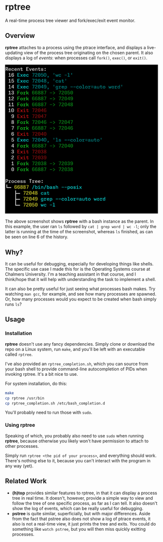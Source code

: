 # rptree

A real-time process tree viewer and fork/exec/exit event monitor.

## Overview

**rptree** attaches to a process using the ptrace interface, and displays a live-updating view of the process tree originating on the chosen parent. It also displays a log of _events_: when processes call `fork()`, `exec()`, or `exit()`.

![Screenshot](screenshot1.png)

The above screenshot shows **rptree** with a bash instance as the parent. In this example, the user ran `ls` followed by `cat | grep word | wc -l`; only the latter is running at the time of the screenshot, whereas `ls` finished, as can be seen on line 6 of the history.

## Why?

It can be useful for debugging, especially for developing things like shells. The specific use case I made this for is the Operating Systems course at Chalmers University. I'm a teaching assistant in that course, and I think/hope that it will help with understanding the task to implement a shell.

It can also be pretty useful for just seeing what processes bash makes. Try watching `man gcc`, for example, and see how many processes are spawned. Or, how many processes would you expect to be created when bash simply runs `ls`?

## Usage

### Installation

**rptree** doesn't use any fancy dependencies. Simply clone or download the repo on a Linux system, run `make`, and you'll be left with an executable called `rptree`.

I've also provided an `rptree_completion.sh`, which you can source from your bash shell to provide command-line autocompletion of PIDs when invoking rptree. It's a bit nice to use.

For system installation, do this:

```sh
make
cp rptree /usr/bin
cp rptree_completion.sh /etc/bash_completion.d
```

You'll probably need to run those with `sudo`.

### Using **rptree**

Speaking of which, you probably also need to use `sudo` when running **rptree**, because otherwise you likely won't have permission to attach to other processes.

Simply run `rptree <the pid of your process>`, and everything should work. There's nothing else to it, because you can't interact with the program in any way (yet).

## Related Work

 - **(h)top** provides similar features to rptree, in that it can display a process tree in real time. It doesn't, however, provide a simple way to view and follow the tree of one specific process, as far as I can tell. It also doesn't show the log of events, which can be really useful for debugging.
 - **pstree** is quite similar, superficially, but with major differences. Aside from the fact that pstree also does not show a log of ptrace events, it also is not a real-time view, it just prints the tree and exits. You could do something like `watch pstree`, but you will then miss quickly exitting processes.
